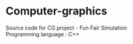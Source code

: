 # Computer-graphics
Source code for CG project - Fun Fair Simulation<br>
Programming language : C++
